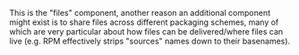 This is the "files" component, another reason an additional component might
exist is to share files across different packaging schemes, many of which are
very particular about how files can be delivered/where files can live (e.g. RPM
effectively strips "sources" names down to their basenames).
